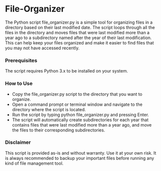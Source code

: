 # File-Organizer
The Python script file_organizer.py is a simple tool for organizing files in a directory based on their last modified date. The script loops through all the files in the directory and moves files that were last modified more than a year ago to a subdirectory named after the year of their last modification. This can help keep your files organized and make it easier to find files that you may not have accessed recently.

### Prerequisites
The script requires Python 3.x to be installed on your system.

### How to Use
- Copy the file_organizer.py script to the directory that you want to organize.
- Open a command prompt or terminal window and navigate to the directory where the script is located.
- Run the script by typing python file_organizer.py and pressing Enter.
- The script will automatically create subdirectories for each year that contains files that were last modified more than a year ago, and move the files to their corresponding subdirectories.

### Disclaimer
This script is provided as-is and without warranty. Use it at your own risk. It is always recommended to backup your important files before running any kind of file management tool.
